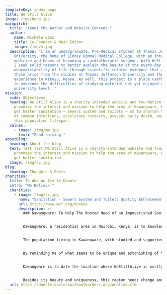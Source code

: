 ```yaml
---
templateKey: index-page
title: We Still Alive
image: /img/hero.jpg
mainpitch:
  title: "About the Author and Website Content "
  author:
    name: Michele Ganz
    title: Co-Founder & Main Editor
    image: /img/m.jpg
  description: "I am an undergraduate, Pre-Medical student at Thomas Jefferson
    University, the home of Sidney Kimmel Medical College, with an interest in
    medicine and hopes of becoming a cardiothoracic surgeon. With WeStillAlive,
    I seek solid reasons to better explain the beauty of the every-day
    unpredictability of life through scientific-related evidence that as well
    those arise from the studies at Thomas Jefferson University and the African
    experience in Kikuyu, Kenya. As well, this project is a place useful to me
    to overcome the difficulties of studying material not yet enjoyed at the
    university level. "
mission:
  side: Objectives
  heading: We Still Alive is a charity-intended website and foundation that
    promotes the interest and mission to help the area of Kawangware, Kenya, to
    get better sanitation – sewers system and toilets – so to shorten the span
    of common infections, accelerate recovery, prevent early death, and extend
    this population lifespan.
  values:
    - image: /img/mm.jpg
      text: "Fund-raising "
aboutBlog:
  heading: About the blog
  text: Test test.We Still Alive is a charity-intended website and foundation that
    promotes the interest and mission to help the area of Kawangware, Kenya, to
    get better sanitation.
  image: /img/cc.jpg
blog:
  heading: Thoughts & Posts
charities:
  title: To Who We Aim to Donate
  intro: "We Believe "
  charities:
    - image: /img/cc.jpg
      name: "Sanitation - Sewers System and Toilets Quality Enhancement "
      url: https://www.msf.org/donate
      description: >-
        ### Kawangware: To Help The Rooted Need of an Impoverished Sanitation  


        Kawangware, a residential area in Nairobi, Kenya, is to knowledge and experience a place of fortune and uncertainty.


        The population living in Kawangware, with studied and supported evidence, seems to be particularly prone to be successful in sports related to high velocities, such as long-distance run competitions. Genetics and environmental (diet) factors present in this area play an important role in determining the success of these athletes. Olympians but also marathon famous winners in running events are known to be coming from this area, indeed.


        By reminding me of what seems to be unique and astonishing of this population, however, I have to unwillingly say that this attraction shades into uncertainty and sadness also. Kawangware is indeed one of the most impoverished locations of the whole African continent. Sanitation in this area is highly inadequate and hardly meets the basic standards of hygiene and water security.


        Kawangware is to date the location where WeStillAlive is mostly prone to consider to help and sustainably provide support to the population in need. Toilets and sewering systems are required and the difficult solution to the issue.


        Besides its beauty and uniqueness, this region needs change and change needs intentions. WeStillAlive considers population health of this location important, and through improvement in sanitation, change is no more a need but a possibility, and perhaps more beauty would be seen instead and more competition could win again challenges no more sport-related but of living concerns.
  url: https://donate.doctorswithoutborders.org/onetime.cfm
---
```


